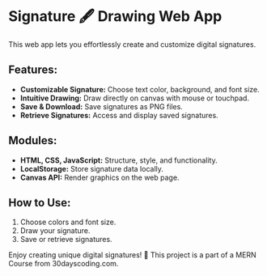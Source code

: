 # Signature 🖋️ Drawing Web App

This web app lets you effortlessly create and customize digital signatures.

## Features:
- **Customizable Signature:** Choose text color, background, and font size.
- **Intuitive Drawing:** Draw directly on canvas with mouse or touchpad.
- **Save & Download:** Save signatures as PNG files.
- **Retrieve Signatures:** Access and display saved signatures.

## Modules:
- **HTML, CSS, JavaScript:** Structure, style, and functionality.
- **LocalStorage:** Store signature data locally.
- **Canvas API:** Render graphics on the web page.

## How to Use:
1. Choose colors and font size.
2. Draw your signature.
3. Save or retrieve signatures.

Enjoy creating unique digital signatures! 🎉 
This project is a part of a MERN Course from 30dayscoding.com.
